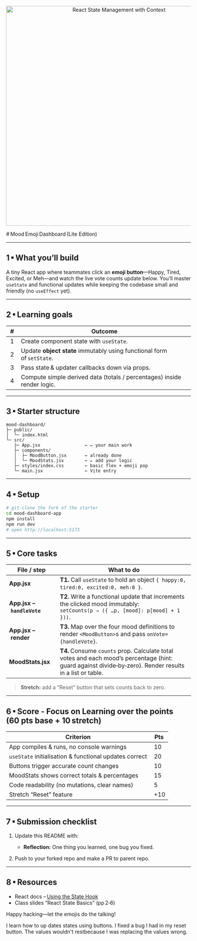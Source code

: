 <p align="center">
  <img src="./public/emoti.png" alt="React State Management with Context" width="600">
</p>
# Mood Emoji Dashboard (Lite Edition)

---

## 1 ▪ What you’ll build

A tiny React app where teammates click an **emoji button**—Happy, Tired, Excited, or Meh—and watch the live vote counts update below.
You’ll master `useState` and functional updates while keeping the codebase small and friendly (no `useEffect` yet).

---

## 2 ▪ Learning goals

| #   | Outcome                                                                 |
| --- | ----------------------------------------------------------------------- |
|  1  | Create component state with `useState`.                                 |
|  2  | Update **object state** immutably using functional form of `setState`.  |
|  3  | Pass state & updater callbacks down via props.                          |
|  4  | Compute simple derived data (totals / percentages) inside render logic. |

---

## 3 ▪ Starter structure

```
mood-dashboard/
├─ public/
│  └─ index.html
└─ src/
   ├─ App.jsx                 ← ✏️ your main work
   ├─ components/
   │  ├─ MoodButton.jsx       ← already done
   │  └─ MoodStats.jsx        ← ✏️ add your logic
   ├─ styles/index.css        ← basic flex + emoji pop
   └─ main.jsx                ← Vite entry
```

---

## 4 ▪ Setup

```bash
# git‑clone the fork of the starter
cd mood-dashboard-app
npm install
npm run dev
# open http://localhost:5173
```

---

## 5 ▪ Core tasks

| File / step                | What to do                                                                                                                                               |
| -------------------------- | -------------------------------------------------------------------------------------------------------------------------------------------------------- |
| **App.jsx**                | **T1.** Call `useState` to hold an object `{ happy:0, tired:0, excited:0, meh:0 }`.                                                                      |
| **App.jsx – `handleVote`** | **T2.** Write a functional update that increments the clicked mood immutably:<br>`setCounts(p ⇒ ({ …p, [mood]: p[mood] + 1 }))`.                         |
| **App.jsx – render**       | **T3.** Map over the four mood definitions to render `<MoodButton>`s and pass `onVote={handleVote}`.                                                     |
| **MoodStats.jsx**          | **T4.** Consume `counts` prop. Calculate total votes and each mood’s percentage (hint: guard against divide‑by‑zero). Render results in a list or table. |

> **Stretch:** add a “Reset” button that sets counts back to zero.

---

## 6 ▪ Score - Focus on Learning over the points (60 pts base + 10 stretch)

| Criterion                                              | Pts  |
| ------------------------------------------------------ | ---- |
| App compiles & runs, no console warnings               |  10  |
| `useState` initialisation & functional updates correct |  20  |
| Buttons trigger accurate count changes                 |  10  |
| MoodStats shows correct totals & percentages           |  15  |
| Code readability (no mutations, clear names)           |  5   |
| Stretch “Reset” feature                                |  +10 |

---

## 7 ▪ Submission checklist

1. Update this README with:

   - **Reflection:** One thing you learned, one bug you fixed.

2. Push to your forked repo and make a PR to parent repo.

---

## 8 ▪ Resources

- React docs – [Using the State Hook](https://react.dev/learn/adding-interactivity#adding-state)
- Class slides “React State Basics” (pp 2‑6)

Happy hacking—let the emojis do the talking!


I learn how to up dates states using buttons.
I fixed a bug I had in my reset button. The values wouldn't restbecause I was replacing the values wrong.